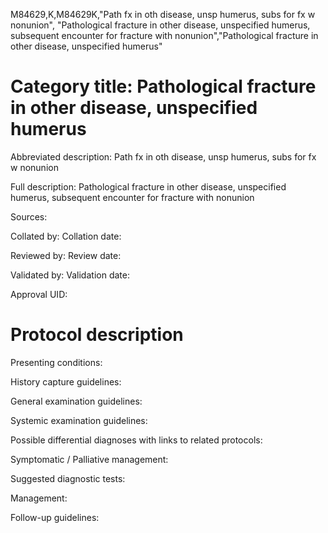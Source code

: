 M84629,K,M84629K,"Path fx in oth disease, unsp humerus, subs for fx w nonunion", "Pathological fracture in other disease, unspecified humerus, subsequent encounter for fracture with nonunion","Pathological fracture in other disease, unspecified humerus"
# Category title: Pathological fracture in other disease, unspecified humerus

Abbreviated description: Path fx in oth disease, unsp humerus, subs for fx w nonunion

Full description: Pathological fracture in other disease, unspecified humerus, subsequent encounter for fracture with nonunion

Sources:

Collated by:
Collation date:

Reviewed by:
Review date:

Validated by:
Validation date:

Approval UID:

# Protocol description

Presenting conditions:

History capture guidelines:

General examination guidelines:

Systemic examination guidelines:

Possible differential diagnoses with links to related protocols:

Symptomatic / Palliative management:

Suggested diagnostic tests:

Management:

Follow-up guidelines:
